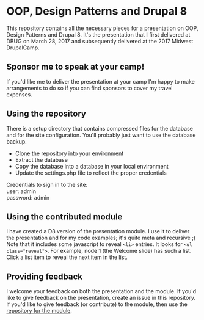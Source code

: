 # OOP, Design Patterns and Drupal 8
This repository contains all the necessary pieces for a presentation on
OOP, Design Patterns and Drupal 8. It's the presentation that I first delivered
at DBUG on March 28, 2017 and subsequently delivered at the 2017 Midwest
DrupalCamp.

## Sponsor me to speak at your camp!
If you'd like me to deliver the presentation at your camp I'm happy to make
arrangements to do so if you can find sponsors to cover my travel expenses.

## Using the repository
There is a setup directory that contains compressed files for the database
and for the site configuration. You'll probably just want to use the
database backup.

* Clone the repository into your environment
* Extract the database
* Copy the database into a database in your local environment
* Update the settings.php file to reflect the proper credentials

Credentials to sign in to the site:   
user: admin   
password: admin

## Using the contributed module
I have created a D8 version of the presentation module. I use it to deliver
the presentation and for my code examples; it's quite meta and recursive ;)
Note that it includes some javascript to reveal `<li>` entries. It looks for
`<ul class="reveal">`. For example, node 1 (the Welcome slide) has such a list.
Click a list item to reveal the next item in the list.

## Providing feedback
I welcome your feedback on both the presentation and the module. If you'd like
to give feedback on the presentation, create an issue in this repository. If
you'd like to give feedback (or contribute) to the module, then use the
[repository for the module](https://github.com/vegantriathlete/presentation).

